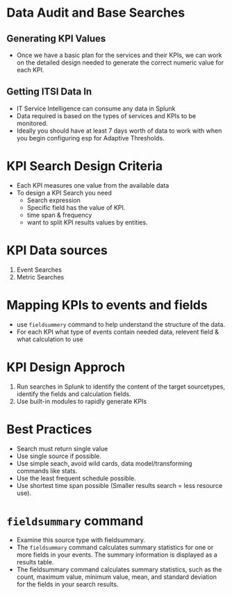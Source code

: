 # Data Audit and Base Searches

<h2>Generating KPI Values</h2>

- Once we have a basic plan for the services and their KPIs, we can work on the detailed design needed to generate the correct numeric value for each KPI.

<h2>Getting ITSI Data In</h2>

- IT Service Intelligence can consume any data in Splunk
- Data required is based on the types of services and KPIs to be monitored.
- Ideally you should have at least 7 days worth of data to work with when you begin configuring esp for Adaptive Thresholds.

# KPI Search Design Criteria
- Each KPI measures one value from the available data
- To design a KPI Search you need 
    - Search expression
    - Specific field has the value of KPI.
    - time span & frequency
    - want to split KPI results values by entities.

# KPI Data sources
1. Event Searches
2. Metric Searches

# Mapping KPIs to events and fields
- use <code>fieldsummery</code> command to help understand the structure of the data.
- For each KPI what type of events contain needed data, relevent field & what calculation to use

# KPI Design Approch
1. Run searches in Splunk to identify the content of the target sourcetypes, identify the fields and calculation fields.
2. Use built-in modules to rapidly generate KPIs

# Best Practices
- Search must return single value
- Use single source if possible.
- Use simple seach, avoid wild cards, data model/transforming commands like stats.
- Use the least frequent schedule possible.
- Use shortest time span possible (Smaller results search = less resource use).

# <code>fieldsummary</code> command
- Examine this source type with fieldsummary.
- The <code>fieldsummary</code> command calculates summary statistics for one or more fields in your events. The summary information is displayed as a results table.
- The fieldsummary command calculates summary statistics, such as the count, maximum value, minimum value, mean, and standard deviation for the fields in your search results. 
